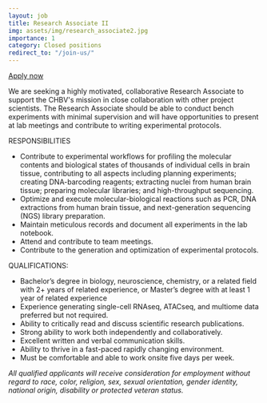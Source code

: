 ```yaml
---
layout: job
title: Research Associate II
img: assets/img/research_associate2.jpg
importance: 1
category: Closed positions
redirect_to: "/join-us/"
---
```


<a href="https://broadinstitute.wd1.myworkdayjobs.com/en-US/broad_institute/job/Research-Associate-II---Center-for-Human-Brain-Variation_39325">Apply now <i class="fas fa-external-link-alt"></i></a>

We are seeking a highly motivated, collaborative Research Associate to support the CHBV's mission in close collaboration with other project scientists.  The Research Associate should be able to conduct bench experiments with minimal supervision and will have opportunities to present at lab meetings and contribute to writing experimental protocols.

RESPONSIBILITIES
- Contribute to experimental workflows for profiling the molecular contents and biological states of thousands of individual cells in brain tissue, contributing to all aspects including planning experiments; creating DNA-barcoding reagents; extracting nuclei from human brain tissue; preparing molecular libraries; and high-throughput sequencing.
- Optimize and execute molecular-biological reactions such as PCR, DNA extractions from human brain tissue, and next-generation sequencing (NGS) library preparation.
- Maintain meticulous records and document all experiments in the lab notebook.
- Attend and contribute to team meetings.
- Contribute to the generation and optimization of experimental protocols.

QUALIFICATIONS:
- Bachelor’s degree in biology, neuroscience, chemistry, or a related field with 2+ years of related experience, or Master’s degree with at least 1 year of related experience
- Experience generating single-cell RNAseq, ATACseq, and multiome data preferred but not required.
- Ability to critically read and discuss scientific research publications.
- Strong ability to work both independently and collaboratively.
- Excellent written and verbal communication skills.
- Ability to thrive in a fast-paced rapidly changing environment.
- Must be comfortable and able to work onsite five days per week.

*All qualified applicants will receive consideration for employment without regard to race, color, religion, sex, sexual orientation, gender identity, national origin, disability or protected veteran status.*
